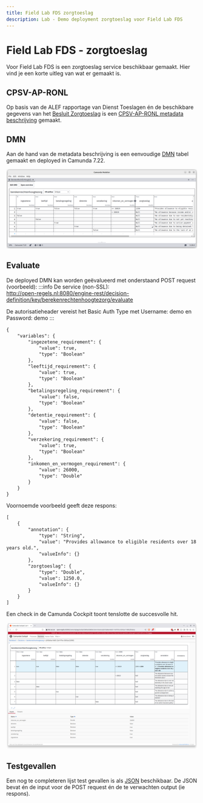 ```yaml
---
title: Field Lab FDS zorgtoeslag
description: Lab - Demo deployment zorgtoeslag voor Field Lab FDS
---
```


# Field Lab FDS - zorgtoeslag

Voor Field Lab FDS is een zorgtoeslag service beschikbaar gemaakt. Hier vind je een korte uitleg van wat er gemaakt is.

## CPSV-AP-RONL
Op basis van de ALEF rapportage van Dienst Toeslagen én de beschikbare gegevens van het [Besluit Zorgtoeslag](https://gegevensbijbesluiten.overheid.nl/besluit/61720422) is een [CPSV-AP-RONL metadata beschrijving](https://github.com/MinBZK/regels.overheid.nl/blob/main/apps/register/CPSV-AP-RONL/Zorgtoeslag/zorgtoeslag-CPSV-AP-RONL.ttl) gemaakt.

## DMN
Aan de hand van de metadata beschrijving is een eenvoudige [DMN](https://github.com/MinBZK/regels.overheid.nl/blob/main/apps/register/CPSV-AP-RONL/Zorgtoeslag/BerekenRechtEnHoogteZorg.dmn) tabel gemaakt en deployed in Camunda 7.22.

![zorgtoeslag-DMN](../../static/img/zorgtoeslag-DMN.png)

## Evaluate
De deployed DMN kan worden geëvalueerd met onderstaand POST  request (voorbeeld):
:::info
De service (non-SSL):  
http://open-regels.nl:8080/engine-rest/decision-definition/key/berekenrechtenhoogtezorg/evaluate  

De autorisatieheader vereist het Basic Auth Type met Username: demo en Password: demo
:::


```
{
    "variables": {
        "ingezetene_requirement": {
            "value": true,
            "type": "Boolean"
        },
        "leeftijd_requirement": {
            "value": true,
            "type": "Boolean"
        },
        "betalingsregeling_requirement": {
            "value": false,
            "type": "Boolean"
        },
        "detentie_requirement": {
            "value": false,
            "type": "Boolean"
        },
        "verzekering_requirement": {
            "value": true,
            "type": "Boolean"
        },
        "inkomen_en_vermogen_requirement": {
            "value": 26000,
            "type": "Double"
        }
    }
}
```
Voornoemde voorbeeld geeft deze respons:

```
[
    {
        "annotation": {
            "type": "String",
            "value": "Provides allowance to eligible residents over 18 years old.",
            "valueInfo": {}
        },
        "zorgtoeslag": {
            "type": "Double",
            "value": 1250.0,
            "valueInfo": {}
        }
    }
]
```

Een check in de Camunda Cockpit toont tenslotte de succesvolle hit.

![zorgtoeslag-Cockpit](../../static/img/zorgtoeslag-Cockpit.png)

## Testgevallen

Een nog te completeren lijst test gevallen is als [JSON](https://github.com/MinBZK/regels.overheid.nl/blob/main/apps/register/CPSV-AP-RONL/Zorgtoeslag/zorgtoeslag-testcases.json) beschikbaar. De JSON bevat én de input voor de POST request én de te verwachten output (ie respons).